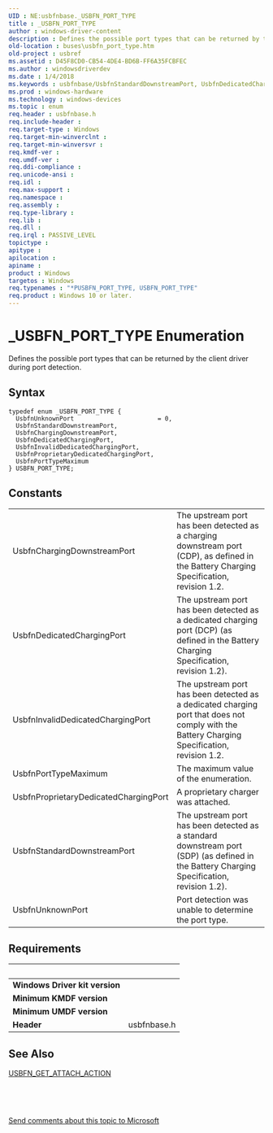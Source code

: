 ```yaml
---
UID : NE:usbfnbase._USBFN_PORT_TYPE
title : _USBFN_PORT_TYPE
author : windows-driver-content
description : Defines the possible port types that can be returned by the client driver during port detection.
old-location : buses\usbfn_port_type.htm
old-project : usbref
ms.assetid : D45F8CD0-CB54-4DE4-BD6B-FF6A35FCBFEC
ms.author : windowsdriverdev
ms.date : 1/4/2018
ms.keywords : usbfnbase/UsbfnStandardDownstreamPort, UsbfnDedicatedChargingPort, UsbfnPortTypeMaximum, USBFN_PORT_TYPE enumeration [Buses], buses.usbfn_port_type, usbfnbase/UsbfnUnknownPort, UsbfnStandardDownstreamPort, UsbfnChargingDownstreamPort, usbfnbase/UsbfnInvalidDedicatedChargingPort, usbfnbase/UsbfnChargingDownstreamPort, UsbfnInvalidDedicatedChargingPort, *PUSBFN_PORT_TYPE, usbfnbase/UsbfnProprietaryDedicatedChargingPort, usbfnbase/UsbfnPortTypeMaximum, usbfnbase/USBFN_PORT_TYPE, UsbfnProprietaryDedicatedChargingPort, usbfnbase/UsbfnDedicatedChargingPort, UsbfnUnknownPort, _USBFN_PORT_TYPE, USBFN_PORT_TYPE
ms.prod : windows-hardware
ms.technology : windows-devices
ms.topic : enum
req.header : usbfnbase.h
req.include-header : 
req.target-type : Windows
req.target-min-winverclnt : 
req.target-min-winversvr : 
req.kmdf-ver : 
req.umdf-ver : 
req.ddi-compliance : 
req.unicode-ansi : 
req.idl : 
req.max-support : 
req.namespace : 
req.assembly : 
req.type-library : 
req.lib : 
req.dll : 
req.irql : PASSIVE_LEVEL
topictype : 
apitype : 
apilocation : 
apiname : 
product : Windows
targetos : Windows
req.typenames : "*PUSBFN_PORT_TYPE, USBFN_PORT_TYPE"
req.product : Windows 10 or later.
---
```


# _USBFN_PORT_TYPE Enumeration
Defines the possible port types that can be returned by the client driver during port detection.

## Syntax
````
typedef enum _USBFN_PORT_TYPE { 
  UsbfnUnknownPort                       = 0,
  UsbfnStandardDownstreamPort,
  UsbfnChargingDownstreamPort,
  UsbfnDedicatedChargingPort,
  UsbfnInvalidDedicatedChargingPort,
  UsbfnProprietaryDedicatedChargingPort,
  UsbfnPortTypeMaximum
} USBFN_PORT_TYPE;
````

## Constants

<table>

<tr>
<td>UsbfnChargingDownstreamPort</td>
<td>The upstream port has been detected as a charging downstream port (CDP), as defined in the Battery Charging Specification, revision 1.2.</td>
</tr>

<tr>
<td>UsbfnDedicatedChargingPort</td>
<td>The upstream port has been detected as a dedicated charging port (DCP) (as defined in the Battery Charging Specification, revision 1.2).</td>
</tr>

<tr>
<td>UsbfnInvalidDedicatedChargingPort</td>
<td>The upstream port has been detected as a dedicated charging port that does not comply with the Battery Charging Specification, revision 1.2.</td>
</tr>

<tr>
<td>UsbfnPortTypeMaximum</td>
<td>The maximum value of the enumeration.</td>
</tr>

<tr>
<td>UsbfnProprietaryDedicatedChargingPort</td>
<td>A proprietary charger was attached.</td>
</tr>

<tr>
<td>UsbfnStandardDownstreamPort</td>
<td>The upstream port has been detected as a standard downstream port (SDP) (as defined in the Battery Charging Specification, revision 1.2).</td>
</tr>

<tr>
<td>UsbfnUnknownPort</td>
<td>Port detection was unable to determine the port type.</td>
</tr>
</table>


## Requirements
| &nbsp; | &nbsp; |
| ---- |:---- |
| **Windows Driver kit version** |  |
| **Minimum KMDF version** |  |
| **Minimum UMDF version** |  |
| **Header** | usbfnbase.h |

## See Also

<a href="..\usbfnattach\nc-usbfnattach-usbfn_get_attach_action.md">USBFN_GET_ATTACH_ACTION</a>

 

 

<a href="mailto:wsddocfb@microsoft.com?subject=Documentation%20feedback [usbref\buses]:%20USBFN_PORT_TYPE enumeration%20 RELEASE:%20(1/4/2018)&amp;body=%0A%0APRIVACY STATEMENT%0A%0AWe use your feedback to improve the documentation. We don't use your email address for any other purpose, and we'll remove your email address from our system after the issue that you're reporting is fixed. While we're working to fix this issue, we might send you an email message to ask for more info. Later, we might also send you an email message to let you know that we've addressed your feedback.%0A%0AFor more info about Microsoft's privacy policy, see http://privacy.microsoft.com/en-us/default.aspx." title="Send comments about this topic to Microsoft">Send comments about this topic to Microsoft</a>